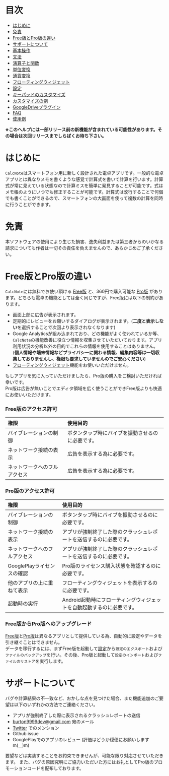 # 目次
- [はじめに](#introduction)
- [免責](#disclaimer)
- [Free版とPro版の違い](#version)
- [サポートについて](#support)
- [基本操作](how2use.md)  
- [文法](http://burton999dev.github.io/CalcNoteHelp/grammar_ja.html)  
- [演算子と関数](operator_and_function.md)  
- [単位変換](unit_converter.md)
- [通貨変換](currency_converter.md)
- [フローティングウィジェット](floating_widget.md)
- [設定](settings.md)  
- [キーパッドのカスタマイズ](customizing_keypad.md)
- [カスタマイズの例](example4theme.md)  
- [GoogleDriveプラグイン](google_drive_plugin.md)
- [FAQ](faq.md)  
- [使用例](http://android.ascii.jp/2016/02/29/893463)  

**※このヘルプには一部リリース前の新機能が含まれている可能性があります。その場合は次回リリースまでしらばくお待ち下さい。**

# <a name ="introduction">はじめに</a>
`CalcNote`はスマートフォン用に新しく設計された電卓アプリです。一般的な電卓アプリとは異なりメモを書くような感覚で計算式を書いて計算を行います。計算式が常に見えている状態なので計算ミスを簡単に発見することが可能です。式はメモ帳のようにいつでも修正することが可能です。計算式は改行することで何個でも書くことができるので、スマートフォンの大画面を使って複数の計算を同時に行うことができます。

# <a name ="disclaimer">免責</a>
本ソフトウェアの使用により生じた損害、逸失利益または第三者からのいかなる請求についても作者は一切その責任を負えませんので、あらかじめご了承ください。

# <a name ="version">Free版とPro版の違い</a>
`CalcNote`には無料でお使い頂ける [Free版](https://play.google.com/store/apps/details?id=com.burton999.notecal) と、360円で購入可能な [Pro版](https://play.google.com/store/apps/details?id=com.burton999.notecal.pro) があります。どちらも電卓の機能としては全く同じですが、Free版には以下の制約があります。

- 画面上部に広告が表示されます。
- 定期的にレビューをお願いするダイアログが表示されます。(**二度と表示しない**を選択することで次回より表示されなくなります)
- Google Analyticsが組み込まれており、どの機能がよく使われているか等、`CalcNote`の機能改善に役立つ情報を収集させていただいております。アプリ利用状況の分析以外の目的でこれらの情報を使用することはありません。(**個人情報や端末情報などプライバシーに関わる情報、編集内容等は一切収集しておりませんし、権限も要求していませんのでご安心ください**)
- [フローティングウィジェット](floating_widget.md)機能をお使いいただけません。

もしアプリを気に入っていただけましたら、Pro版の購入をご検討いただければ幸いです。  
Pro版は広告が無いことでエディタ領域を広く使うことができFree版よりも快適にお使いいただけます。

### Free版のアクセス許可
|権限|使用目的|
|:-----------|:------------|
バイブレーションの制御|ボタンタップ時にバイブを振動させるのに必要です。
ネットワーク接続の表示|広告を表示する為に必要です。
ネットワークへのフルアクセス|広告を表示する為に必要です。

### Pro版のアクセス許可
|権限|使用目的|
|:-----------|:------------|
バイブレーションの制御|ボタンタップ時にバイブを振動させるのに必要です。
ネットワーク接続の表示|アプリが強制終了した際のクラッシュレポートを送信するのに必要です。
ネットワークへのフルアクセス|アプリが強制終了した際のクラッシュレポートを送信するのに必要です。
GooglePlayライセンスの確認|Pro版のライセンス購入状態を確認するのに必要です。
他のアプリの上に重ねて表示|フローティングウィジェットを表示するのに必要です。
起動時の実行|Android起動時にフローティングウィジェットを自動起動するのに必要です。

### Free版からPro版へのアップグレード
[Free版](https://play.google.com/store/apps/details?id=com.burton999.notecal)と[Pro版](https://play.google.com/store/apps/details?id=com.burton999.notecal.pro)は異なるアプリとして提供している為、自動的に設定やデータを引き継ぐことはできません。  
データを移行するには、まずFree版を起動して[設定](settings.md)から`設定のエクスポート`および`ファイルのバックアップ`を行い。その後、Pro版と起動して`設定のインポート`および`ファイルのリストア`を実行します。


# <a name ="support">サポートについて</a>
バグや計算結果の不一致など、おかしな点を見つけた場合、また機能追加のご要望は以下のいずれかの方法でご連絡ください。

- アプリが強制終了した際に表示されるクラッシュレポートの送信
- burton9999dev@gmail.com 宛のメール
- [Twitter](https://twitter.com/#!/ComicCafeApp) でのメンション
- Github issue
- GooglePlayでのアプリのレビュー (評価はどうか穏便にお願いしますm(__)m)

要望などは実装することをお約束できませんが、可能な限り対応させていただきます。
また、バグの原因究明にご協力いただいた方にはお礼としてPro版のプロモーションコードを配布しております。

